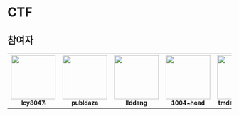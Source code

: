 # CTF
## 참여자
<!-- ALL-CONTRIBUTORS-LIST:START - Do not remove or modify this section -->
<!-- prettier-ignore-start -->
<!-- markdownlint-disable -->
<table>
  <tr>
    <td align="center"><a href="https://github.com/lcy8047"><img src="https://avatars.githubusercontent.com/u/35690965?v=4" width="100px;" alt=""/><br /><sub><b>lcy8047</b></sub></a></td>
    <td align="center"><a href="https://github.com/publdaze"><img src="https://avatars.githubusercontent.com/u/78250089?v=4" width="100px;" alt=""/><br /><sub><b>publdaze</b></sub></a></td>
    <td align="center"><a href="https://github.com/llddang"><img src="https://avatars.githubusercontent.com/u/77055208?v=4" width="100px;" alt=""/><br /><sub><b>llddang</b></sub></a></td>
    <td align="center"><a href="https://github.com/1004-head"><img src="https://avatars.githubusercontent.com/u/65378326?v=4" width="100px;" alt=""/><br /><sub><b>1004-head</b></sub></a></td>
    <td align="center"><a href="https://github.com/tmdals010126"><img src="https://avatars.githubusercontent.com/u/26674692?v=4" width="100px;" alt=""/><br /><sub><b>tmdals010126</b></sub></a></td>
  </tr>
</table>

<!-- markdownlint-restore -->
<!-- prettier-ignore-end -->

<!-- ALL-CONTRIBUTORS-LIST:END -->
